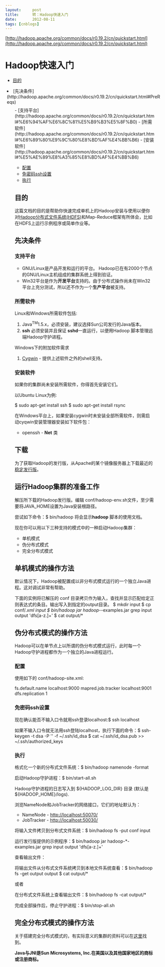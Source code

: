```yaml
---
layout:     post
title:      转：Hadoop快速入门
date:       2012-08-11
tags: [cnblogs]
---
```

[http://hadoop.apache.org/common/docs/r0.19.2/cn/quickstart.html](http://hadoop.apache.org/common/docs/r0.19.2/cn/quickstart.html)

# Hadoop快速入门

- [目的](http://hadoop.apache.org/common/docs/r0.19.2/cn/quickstart.html#%E7%9B%AE%E7%9A%84)
<li style="padding-bottom: 0px; margin-top: 0em; padding-left: 5px; padding-right: 5px; margin-bottom: 0em; padding-top: 0px;">[先决条件](http://hadoop.apache.org/common/docs/r0.19.2/cn/quickstart.html#PreReqs)
<ul class="minitoc" style="padding-bottom: 0px; margin: 0.5em 0px; padding-left: 25px; padding-right: 25px; font-weight: normal; padding-top: 0px;">
- [支持平台](http://hadoop.apache.org/common/docs/r0.19.2/cn/quickstart.html#%E6%94%AF%E6%8C%81%E5%B9%B3%E5%8F%B0)
- [所需软件](http://hadoop.apache.org/common/docs/r0.19.2/cn/quickstart.html#%E6%89%80%E9%9C%80%E8%BD%AF%E4%BB%B6)
- [安装软件](http://hadoop.apache.org/common/docs/r0.19.2/cn/quickstart.html#%E5%AE%89%E8%A3%85%E8%BD%AF%E4%BB%B6)

- [配置](http://hadoop.apache.org/common/docs/r0.19.2/cn/quickstart.html#%E9%85%8D%E7%BD%AE)
- [免密码ssh设置](http://hadoop.apache.org/common/docs/r0.19.2/cn/quickstart.html#%E5%85%8D%E5%AF%86%E7%A0%81)
- [执行](http://hadoop.apache.org/common/docs/r0.19.2/cn/quickstart.html#%E6%89%A7%E8%A1%8C)

<a name="N1000D"></a><a name="%E7%9B%AE%E7%9A%84"></a>

## 目的

这篇文档的目的是帮助你快速完成单机上的Hadoop安装与使用以便你对[Hadoop分布式文件系统(<acronym title="Hadoop Distributed File System">HDFS</acronym>)](http://hadoop.apache.org/common/docs/r0.19.2/cn/hdfs_design.html)和Map-Reduce框架有所体会，比如在HDFS上运行示例程序或简单作业等。

<a name="N1001F"></a><a name="PreReqs"></a>

## 先决条件

### 支持平台

- GNU/Linux是产品开发和运行的平台。 Hadoop已在有2000个节点的GNU/Linux主机组成的集群系统上得到验证。
- Win32平台是作为**开发平台**支持的。由于分布式操作尚未在Win32平台上充分测试，所以还不作为一个**生产平台**被支持。

### 所需软件

Linux和Windows所需软件包括:

1. Java<sup>TM</sup>1.5.x，必须安装，建议选择Sun公司发行的Java版本。
1. **ssh** 必须安装并且保证 **sshd**一直运行，以便用Hadoop 脚本管理远端Hadoop守护进程。

Windows下的附加软件需求

1. [Cygwin](http://www.cygwin.com/) - 提供上述软件之外的shell支持。

### 安装软件

如果你的集群尚未安装所需软件，你得首先安装它们。

以Ubuntu Linux为例:

$ sudo apt-get install ssh $ sudo apt-get install rsync

在Windows平台上，如果安装cygwin时未安装全部所需软件，则需启动cyqwin安装管理器安装如下软件包：

- openssh - **Net** 类

<a name="N10088"></a><a name="%E4%B8%8B%E8%BD%BD"></a>

## 下载

为了获取Hadoop的发行版，从Apache的某个镜像服务器上下载最近的 [稳定发行版](http://hadoop.apache.org/core/releases.html)。

<a name="N10096"></a><a name="%E8%BF%90%E8%A1%8CHadoop%E9%9B%86%E7%BE%A4%E7%9A%84%E5%87%86%E5%A4%87%E5%B7%A5%E4%BD%9C"></a>

## 运行Hadoop集群的准备工作

解压所下载的Hadoop发行版。编辑 conf/hadoop-env.sh文件，至少需要将JAVA_HOME设置为Java安装根路径。

尝试如下命令：$ bin/hadoop 将会显示**hadoop** 脚本的使用文档。

现在你可以用以下三种支持的模式中的一种启动Hadoop集群：

- 单机模式
- 伪分布式模式
- 完全分布式模式

<a name="N100C1"></a><a name="Local"></a>

## 单机模式的操作方法

默认情况下，Hadoop被配置成以非分布式模式运行的一个独立Java进程。这对调试非常有帮助。

下面的实例将已解压的 conf 目录拷贝作为输入，查找并显示匹配给定正则表达式的条目。输出写入到指定的output目录。 $ mkdir input $ cp conf/*.xml input $ bin/hadoop jar hadoop-*-examples.jar grep input output 'dfs[a-z.]+' $ cat output/*

<a name="N100E5"></a><a name="PseudoDistributed"></a>

## 伪分布式模式的操作方法

Hadoop可以在单节点上以所谓的伪分布式模式运行，此时每一个Hadoop守护进程都作为一个独立的Java进程运行。

### 配置

使用如下的 conf/hadoop-site.xml:
<td style="background-color: #ffffff; margin: 0.5em 0px; color: black; vertical-align: top; padding: 0px;"><configuration></td>
<td style="background-color: #ffffff; margin: 0.5em 0px; color: black; vertical-align: top; padding: 0px;">  <property></td>
<td style="background-color: #ffffff; margin: 0.5em 0px; color: black; vertical-align: top; padding: 0px;">    <name>fs.default.name</name></td>
<td style="background-color: #ffffff; margin: 0.5em 0px; color: black; vertical-align: top; padding: 0px;">    <value>localhost:9000</value></td>
<td style="background-color: #ffffff; margin: 0.5em 0px; color: black; vertical-align: top; padding: 0px;">  </property></td>
<td style="background-color: #ffffff; margin: 0.5em 0px; color: black; vertical-align: top; padding: 0px;">  <property></td>
<td style="background-color: #ffffff; margin: 0.5em 0px; color: black; vertical-align: top; padding: 0px;">    <name>mapred.job.tracker</name></td>
<td style="background-color: #ffffff; margin: 0.5em 0px; color: black; vertical-align: top; padding: 0px;">    <value>localhost:9001</value></td>
<td style="background-color: #ffffff; margin: 0.5em 0px; color: black; vertical-align: top; padding: 0px;">  </property></td>
<td style="background-color: #ffffff; margin: 0.5em 0px; color: black; vertical-align: top; padding: 0px;">  <property></td>
<td style="background-color: #ffffff; margin: 0.5em 0px; color: black; vertical-align: top; padding: 0px;">    <name>dfs.replication</name></td>
<td style="background-color: #ffffff; margin: 0.5em 0px; color: black; vertical-align: top; padding: 0px;">    <value>1</value></td>
<td style="background-color: #ffffff; margin: 0.5em 0px; color: black; vertical-align: top; padding: 0px;">  </property></td>
<td style="background-color: #ffffff; margin: 0.5em 0px; color: black; vertical-align: top; padding: 0px;"></configuration></td>

### 免密码ssh设置

现在确认能否不输入口令就用ssh登录localhost:$ ssh localhost

如果不输入口令就无法用ssh登陆localhost，执行下面的命令：$ ssh-keygen -t dsa -P '' -f ~/.ssh/id_dsa $ cat ~/.ssh/id_dsa.pub >> ~/.ssh/authorized_keys

### 执行

格式化一个新的分布式文件系统：$ bin/hadoop namenode -format

启动Hadoop守护进程：$ bin/start-all.sh

Hadoop守护进程的日志写入到 ${HADOOP_LOG_DIR} 目录 (默认是 ${HADOOP_HOME}/logs).

浏览NameNode和JobTracker的网络接口，它们的地址默认为：

- NameNode - [http://localhost:50070/](http://localhost:50070/)
- JobTracker - [http://localhost:50030/](http://localhost:50030/)

将输入文件拷贝到分布式文件系统：$ bin/hadoop fs -put conf input

运行发行版提供的示例程序：$ bin/hadoop jar hadoop-*-examples.jar grep input output 'dfs[a-z.]+'

查看输出文件：

将输出文件从分布式文件系统拷贝到本地文件系统查看：$ bin/hadoop fs -get output output $ cat output/*

或者

在分布式文件系统上查看输出文件：$ bin/hadoop fs -cat output/*

完成全部操作后，停止守护进程：$ bin/stop-all.sh

<a name="N101DD"></a><a name="FullyDistributed"></a>

## 完全分布式模式的操作方法

关于搭建完全分布式模式的，有实际意义的集群的资料可以在[这里](http://hadoop.apache.org/common/docs/r0.19.2/cn/cluster_setup.html)找到。

**Java与JNI是Sun Microsystems, Inc.在美国以及其他国家地区的商标或注册商标。**
